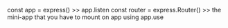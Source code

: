 const app = express() >> app.listen
const router = express.Router() >> the mini-app that you have to mount on app using app.use
